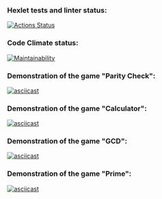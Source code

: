 ### Hexlet tests and linter status:

[![Actions Status](https://github.com/daniscoder/frontend-project-44/actions/workflows/hexlet-check.yml/badge.svg)](https://github.com/daniscoder/frontend-project-44/actions)

### Code Climate status:

[![Maintainability](https://api.codeclimate.com/v1/badges/8818e91f2a13341e1df0/maintainability)](https://codeclimate.com/github/daniscoder/frontend-project-44/maintainability)

### Demonstration of the game "Parity Check":

[![asciicast](https://asciinema.org/a/J0OT6GSGlr8CVoHvOidDHZeBn.svg)](https://asciinema.org/a/J0OT6GSGlr8CVoHvOidDHZeBn)

### Demonstration of the game "Calculator":

[![asciicast](https://asciinema.org/a/NndENqKtPIbXM6Ucnbj6EEDV6.svg)](https://asciinema.org/a/NndENqKtPIbXM6Ucnbj6EEDV6)

### Demonstration of the game "GCD":

[![asciicast](https://asciinema.org/a/oyPq2UzceMnM0bBh7jys8zEK1.svg)](https://asciinema.org/a/oyPq2UzceMnM0bBh7jys8zEK1)

### Demonstration of the game "Prime":

[![asciicast](https://asciinema.org/a/lYkgrSCumrlKKULZ6bojVCKsM.svg)](https://asciinema.org/a/lYkgrSCumrlKKULZ6bojVCKsM)
